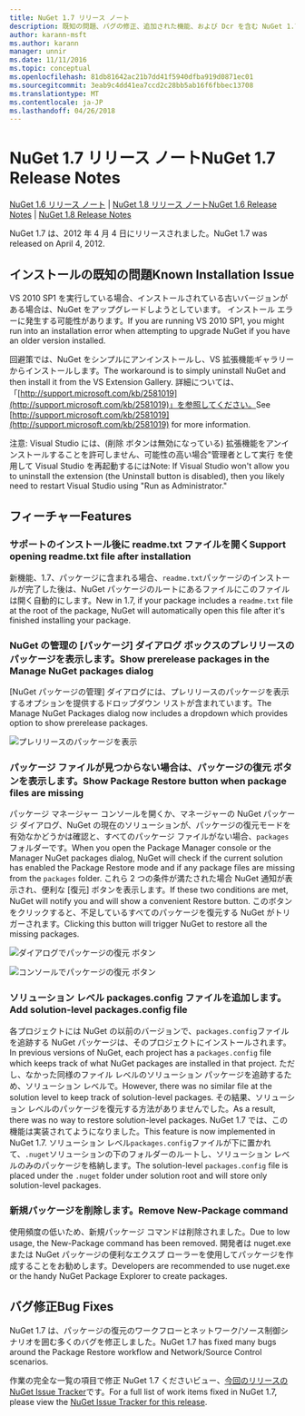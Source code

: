 ```yaml
---
title: NuGet 1.7 リリース ノート
description: 既知の問題、バグの修正、追加された機能、および Dcr を含む NuGet 1.7 リリース ノートです。
author: karann-msft
ms.author: karann
manager: unnir
ms.date: 11/11/2016
ms.topic: conceptual
ms.openlocfilehash: 81db81642ac21b7dd41f5940dfba919d0871ec01
ms.sourcegitcommit: 3eab9c4dd41ea7ccd2c28bb5ab16f6fbbec13708
ms.translationtype: MT
ms.contentlocale: ja-JP
ms.lasthandoff: 04/26/2018
---
```

# <a name="nuget-17-release-notes"></a><span data-ttu-id="f2269-103">NuGet 1.7 リリース ノート</span><span class="sxs-lookup"><span data-stu-id="f2269-103">NuGet 1.7 Release Notes</span></span>

<span data-ttu-id="f2269-104">[NuGet 1.6 リリース ノート](../release-notes/nuget-1.6.md) | [NuGet 1.8 リリース ノート](../release-notes/nuget-1.8.md)</span><span class="sxs-lookup"><span data-stu-id="f2269-104">[NuGet 1.6 Release Notes](../release-notes/nuget-1.6.md) | [NuGet 1.8 Release Notes](../release-notes/nuget-1.8.md)</span></span>

<span data-ttu-id="f2269-105">NuGet 1.7 は、2012 年 4 月 4 日にリリースされました。</span><span class="sxs-lookup"><span data-stu-id="f2269-105">NuGet 1.7 was released on April 4, 2012.</span></span>

## <a name="known-installation-issue"></a><span data-ttu-id="f2269-106">インストールの既知の問題</span><span class="sxs-lookup"><span data-stu-id="f2269-106">Known Installation Issue</span></span>
<span data-ttu-id="f2269-107">VS 2010 SP1 を実行している場合、インストールされている古いバージョンがある場合は、NuGet をアップグレードしようとしています。 インストール エラーに発生する可能性があります。</span><span class="sxs-lookup"><span data-stu-id="f2269-107">If you are running VS 2010 SP1, you might run into an installation error when attempting to upgrade NuGet if you have an older version installed.</span></span>

<span data-ttu-id="f2269-108">回避策では、NuGet をシンプルにアンインストールし、VS 拡張機能ギャラリーからインストールします。</span><span class="sxs-lookup"><span data-stu-id="f2269-108">The workaround is to simply uninstall NuGet and then install it from the VS Extension Gallery.</span></span>  <span data-ttu-id="f2269-109">詳細については、「[http://support.microsoft.com/kb/2581019](http://support.microsoft.com/kb/2581019)」を参照してください。</span><span class="sxs-lookup"><span data-stu-id="f2269-109">See [http://support.microsoft.com/kb/2581019](http://support.microsoft.com/kb/2581019) for more information.</span></span>

<span data-ttu-id="f2269-110">注意: Visual Studio には、(削除 ボタンは無効になっている) 拡張機能をアンインストールすることを許可しません、可能性の高い場合"管理者として実行 を使用して Visual Studio を再起動するには</span><span class="sxs-lookup"><span data-stu-id="f2269-110">Note: If Visual Studio won't allow you to uninstall the extension (the Uninstall button is disabled), then you likely need to restart Visual Studio using "Run as Administrator."</span></span>

## <a name="features"></a><span data-ttu-id="f2269-111">フィーチャー</span><span class="sxs-lookup"><span data-stu-id="f2269-111">Features</span></span>

### <a name="support-opening-readmetxt-file-after-installation"></a><span data-ttu-id="f2269-112">サポートのインストール後に readme.txt ファイルを開く</span><span class="sxs-lookup"><span data-stu-id="f2269-112">Support opening readme.txt file after installation</span></span>
<span data-ttu-id="f2269-113">新機能、1.7、パッケージに含まれる場合、`readme.txt`パッケージのインストールが完了した後は、NuGet パッケージのルートにあるファイルにこのファイルは開く自動的にします。</span><span class="sxs-lookup"><span data-stu-id="f2269-113">New in 1.7, if your package includes a `readme.txt` file at the root of the package, NuGet will automatically open this file after it's finished installing your package.</span></span>

### <a name="show-prerelease-packages-in-the-manage-nuget-packages-dialog"></a><span data-ttu-id="f2269-114">NuGet の管理の [パッケージ] ダイアログ ボックスのプレリリースのパッケージを表示します。</span><span class="sxs-lookup"><span data-stu-id="f2269-114">Show prerelease packages in the Manage NuGet packages dialog</span></span>
<span data-ttu-id="f2269-115">[NuGet パッケージの管理] ダイアログには、プレリリースのパッケージを表示するオプションを提供するドロップダウン リストが含まれています。</span><span class="sxs-lookup"><span data-stu-id="f2269-115">The Manage NuGet Packages dialog now includes a dropdown which provides option to show prerelease packages.</span></span>

![プレリリースのパッケージを表示](./media/prerelease-dropdown.png)

### <a name="show-package-restore-button-when-package-files-are-missing"></a><span data-ttu-id="f2269-117">パッケージ ファイルが見つからない場合は、パッケージの復元 ボタンを表示します。</span><span class="sxs-lookup"><span data-stu-id="f2269-117">Show Package Restore button when package files are missing</span></span>
<span data-ttu-id="f2269-118">パッケージ マネージャー コンソールを開くか、マネージャーの NuGet パッケージ ダイアログ、NuGet の現在のソリューションが、パッケージの復元モードを有効なかどうかは確認と、すべてのパッケージ ファイルがない場合、`packages`フォルダーです。</span><span class="sxs-lookup"><span data-stu-id="f2269-118">When you open the Package Manager console or the Manager NuGet packages dialog, NuGet will check if the current solution has enabled the Package Restore mode and if any package files are missing from the `packages` folder.</span></span> <span data-ttu-id="f2269-119">これら 2 つの条件が満たされた場合 NuGet 通知が表示され、便利な [復元] ボタンを表示します。</span><span class="sxs-lookup"><span data-stu-id="f2269-119">If these two conditions are met, NuGet will notify you and will show a convenient Restore button.</span></span> <span data-ttu-id="f2269-120">このボタンをクリックすると、不足しているすべてのパッケージを復元する NuGet がトリガーされます。</span><span class="sxs-lookup"><span data-stu-id="f2269-120">Clicking this button will trigger NuGet to restore all the missing packages.</span></span>

![ダイアログでパッケージの復元 ボタン](./media/packagerestore-dialog.png)

![コンソールでパッケージの復元 ボタン](./media/packagerestore-console.png)

### <a name="add-solution-level-packagesconfig-file"></a><span data-ttu-id="f2269-123">ソリューション レベル packages.config ファイルを追加します。</span><span class="sxs-lookup"><span data-stu-id="f2269-123">Add solution-level packages.config file</span></span>
<span data-ttu-id="f2269-124">各プロジェクトには NuGet の以前のバージョンで、`packages.config`ファイルを追跡する NuGet パッケージは、そのプロジェクトにインストールされます。</span><span class="sxs-lookup"><span data-stu-id="f2269-124">In previous versions of NuGet, each project has a `packages.config` file which keeps track of what NuGet packages are installed in that project.</span></span> <span data-ttu-id="f2269-125">ただし、なかった同様のファイル レベルのソリューション パッケージを追跡するため、ソリューション レベルで。</span><span class="sxs-lookup"><span data-stu-id="f2269-125">However, there was no similar file at the solution level to keep track of solution-level packages.</span></span> <span data-ttu-id="f2269-126">その結果、ソリューション レベルのパッケージを復元する方法がありませんでした。</span><span class="sxs-lookup"><span data-stu-id="f2269-126">As a result, there was no way to restore solution-level packages.</span></span>
<span data-ttu-id="f2269-127">NuGet 1.7 では、この機能は実装されてようになりました。</span><span class="sxs-lookup"><span data-stu-id="f2269-127">This feature is now implemented in NuGet 1.7.</span></span> <span data-ttu-id="f2269-128">ソリューション レベル`packages.config`ファイルが下に置かれて、`.nuget`ソリューションの下のフォルダーのルートし、ソリューション レベルのみのパッケージを格納します。</span><span class="sxs-lookup"><span data-stu-id="f2269-128">The solution-level `packages.config` file is placed under the `.nuget` folder under solution root and will store only solution-level packages.</span></span>

### <a name="remove-new-package-command"></a><span data-ttu-id="f2269-129">新規パッケージを削除します。</span><span class="sxs-lookup"><span data-stu-id="f2269-129">Remove New-Package command</span></span>
<span data-ttu-id="f2269-130">使用頻度の低いため、新規パッケージ コマンドは削除されました。</span><span class="sxs-lookup"><span data-stu-id="f2269-130">Due to low usage, the New-Package command has been removed.</span></span> <span data-ttu-id="f2269-131">開発者は nuget.exe または NuGet パッケージの便利なエクスプ ローラーを使用してパッケージを作成することをお勧めします。</span><span class="sxs-lookup"><span data-stu-id="f2269-131">Developers are recommended to use nuget.exe or the handy NuGet Package Explorer to create packages.</span></span>

## <a name="bug-fixes"></a><span data-ttu-id="f2269-132">バグ修正</span><span class="sxs-lookup"><span data-stu-id="f2269-132">Bug Fixes</span></span>
<span data-ttu-id="f2269-133">NuGet 1.7 は、パッケージの復元のワークフローとネットワーク/ソース制御シナリオを囲む多くのバグを修正しました。</span><span class="sxs-lookup"><span data-stu-id="f2269-133">NuGet 1.7 has fixed many bugs around the Package Restore workflow and Network/Source Control scenarios.</span></span>

<span data-ttu-id="f2269-134">作業の完全な一覧の項目で修正 NuGet 1.7 くださいビュー、[今回のリリースの NuGet Issue Tracker](http://nuget.codeplex.com/workitem/list/advanced?keyword=&status=Closed&type=All&priority=All&release=NuGet%201.7&assignedTo=All&component=All&sortField=Votes&sortDirection=Descending&page=0)です。</span><span class="sxs-lookup"><span data-stu-id="f2269-134">For a full list of work items fixed in NuGet 1.7, please view the [NuGet Issue Tracker for this release](http://nuget.codeplex.com/workitem/list/advanced?keyword=&status=Closed&type=All&priority=All&release=NuGet%201.7&assignedTo=All&component=All&sortField=Votes&sortDirection=Descending&page=0).</span></span>
